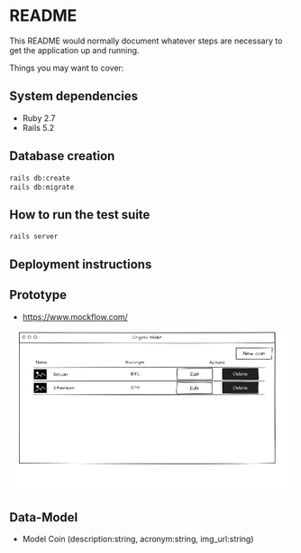 # README

This README would normally document whatever steps are necessary to get the
application up and running.

Things you may want to cover:

## System dependencies

* Ruby 2.7
* Rails 5.2

## Database creation

    rails db:create
    rails db:migrate

## How to run the test suite

    rails server


## Deployment instructions


## Prototype

- https://www.mockflow.com/

![Alt text](proto_img.png 'Prototype')

## Data-Model

- Model Coin (description:string, acronym:string, img_url:string)
